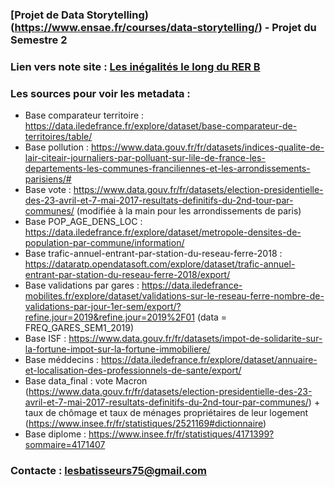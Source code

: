 ### **[Projet de Data Storytelling)(https://www.ensae.fr/courses/data-storytelling/)** - Projet du Semestre 2

### **Lien vers note site** : [Les inégalités le long du RER B](https://graffpa.github.io/RERB.github.io/)  


### **Les sources pour voir les metadata :**
- Base comparateur territoire : https://data.iledefrance.fr/explore/dataset/base-comparateur-de-territoires/table/
- Base pollution :  https://www.data.gouv.fr/fr/datasets/indices-qualite-de-lair-citeair-journaliers-par-polluant-sur-lile-de-france-les-departements-les-communes-franciliennes-et-les-arrondissements-parisiens/#
- Base vote : https://www.data.gouv.fr/fr/datasets/election-presidentielle-des-23-avril-et-7-mai-2017-resultats-definitifs-du-2nd-tour-par-communes/  (modifiée à la main pour les arrondissements de paris)
- Base POP_AGE_DENS_LOC : https://data.iledefrance.fr/explore/dataset/metropole-densites-de-population-par-commune/information/ 
- Base trafic-annuel-entrant-par-station-du-reseau-ferre-2018 : https://dataratp.opendatasoft.com/explore/dataset/trafic-annuel-entrant-par-station-du-reseau-ferre-2018/export/ 
- Base validations par gares : https://data.iledefrance-mobilites.fr/explore/dataset/validations-sur-le-reseau-ferre-nombre-de-validations-par-jour-1er-sem/export/?refine.jour=2019&refine.jour=2019%2F01 (data = FREQ_GARES_SEM1_2019)
- Base ISF : 
https://www.data.gouv.fr/fr/datasets/impot-de-solidarite-sur-la-fortune-impot-sur-la-fortune-immobiliere/
- Base méddecins : 
https://data.iledefrance.fr/explore/dataset/annuaire-et-localisation-des-professionnels-de-sante/export/
- Base data_final  : vote Macron (https://www.data.gouv.fr/fr/datasets/election-presidentielle-des-23-avril-et-7-mai-2017-resultats-definitifs-du-2nd-tour-par-communes/) + taux de chômage et taux de ménages propriétaires de leur logement (https://www.insee.fr/fr/statistiques/2521169#dictionnaire)
- Base diplome : https://www.insee.fr/fr/statistiques/4171399?sommaire=4171407 

### **Contacte :**  lesbatisseurs75@gmail.com

